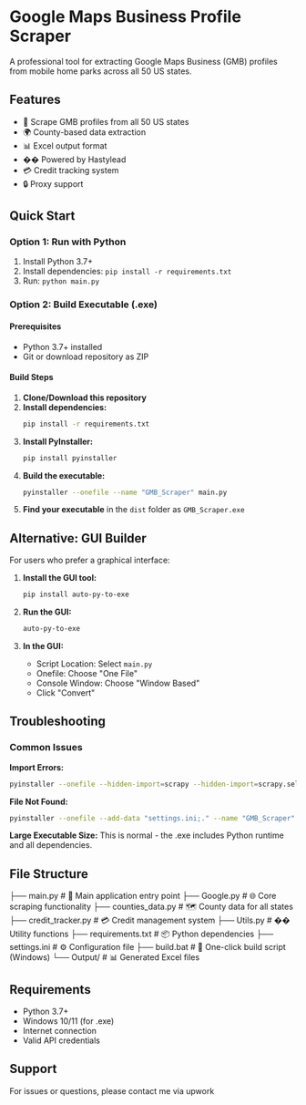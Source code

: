 # Google Maps Business Profile Scraper

A professional tool for extracting Google Maps Business (GMB) profiles from mobile home parks across all 50 US states.

## Features

- 🎯 Scrape GMB profiles from all 50 US states
- 🌍 County-based data extraction
- 📊 Excel output format
- �� Powered by Hastylead
- 💳 Credit tracking system
- 🔒 Proxy support

## Quick Start

### Option 1: Run with Python
1. Install Python 3.7+
2. Install dependencies: `pip install -r requirements.txt`
3. Run: `python main.py`

### Option 2: Build Executable (.exe)

#### Prerequisites
- Python 3.7+ installed
- Git or download repository as ZIP

#### Build Steps
1. **Clone/Download this repository**
2. **Install dependencies:**
   ```bash
   pip install -r requirements.txt
   ```
3. **Install PyInstaller:**
   ```bash
   pip install pyinstaller
   ```
4. **Build the executable:**
   ```bash
   pyinstaller --onefile --name "GMB_Scraper" main.py
   ```
5. **Find your executable** in the `dist` folder as `GMB_Scraper.exe`

## Alternative: GUI Builder

For users who prefer a graphical interface:

1. **Install the GUI tool:**
   ```bash
   pip install auto-py-to-exe
   ```

2. **Run the GUI:**
   ```bash
   auto-py-to-exe
   ```

3. **In the GUI:**
   - Script Location: Select `main.py`
   - Onefile: Choose "One File"
   - Console Window: Choose "Window Based"
   - Click "Convert"

## Troubleshooting

### Common Issues

**Import Errors:**
```bash
pyinstaller --onefile --hidden-import=scrapy --hidden-import=scrapy.selector --hidden-import=pandas --hidden-import=requests --name "GMB_Scraper" main.py
```

**File Not Found:**
```bash
pyinstaller --onefile --add-data "settings.ini;." --name "GMB_Scraper" main.py
```

**Large Executable Size:**
This is normal - the .exe includes Python runtime and all dependencies.

## File Structure

├── main.py              # 🚀 Main application entry point
├── Google.py            # 🌐 Core scraping functionality
├── counties_data.py     # 🗺️ County data for all states
├── credit_tracker.py    # 💳 Credit management system
├── Utils.py             # �� Utility functions
├── requirements.txt     # 📦 Python dependencies
├── settings.ini         # ⚙️ Configuration file
├── build.bat            # 🎯 One-click build script (Windows)
└── Output/              # 📊 Generated Excel files

## Requirements

- Python 3.7+
- Windows 10/11 (for .exe)
- Internet connection
- Valid API credentials 

## Support

For issues or questions, please contact me via upwork
